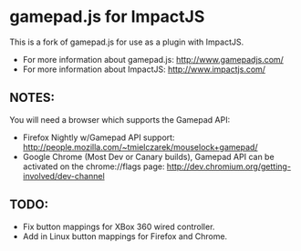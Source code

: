 gamepad.js for ImpactJS
=======================

This is a fork of gamepad.js for use as a plugin with ImpactJS.

 * For more information about gamepad.js: http://www.gamepadjs.com/
 * For more information about ImpactJS: http://www.impactjs.com/

NOTES:
------

You will need a browser which supports the Gamepad API:

 * Firefox Nightly w/Gamepad API support: http://people.mozilla.com/~tmielczarek/mouselock+gamepad/
 * Google Chrome (Most Dev or Canary builds), Gamepad API can be activated on the chrome://flags page: http://dev.chromium.org/getting-involved/dev-channel

TODO:
-----

* Fix button mappings for XBox 360 wired controller.
* Add in Linux button mappings for Firefox and Chrome.

